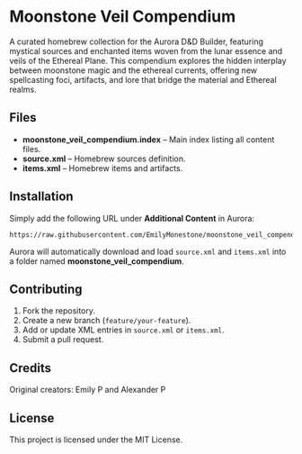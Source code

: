 # Moonstone Veil Compendium

A curated homebrew collection for the Aurora D&D Builder, featuring mystical sources and enchanted items woven from the lunar essence and veils of the Ethereal Plane. This compendium explores the hidden interplay between moonstone magic and the ethereal currents, offering new spellcasting foci, artifacts, and lore that bridge the material and Ethereal realms.


## Files

* **moonstone\_veil\_compendium.index** – Main index listing all content files.
* **source.xml** – Homebrew sources definition.
* **items.xml** – Homebrew items and artifacts.


## Installation

Simply add the following URL under **Additional Content** in Aurora:

```
https://raw.githubusercontent.com/EmilyMonestone/moonstone_veil_compendium/main/moonstone_veil_compendium.index
```

Aurora will automatically download and load `source.xml` and `items.xml` into a folder named **moonstone\_veil\_compendium**.

## Contributing

1. Fork the repository.
2. Create a new branch (`feature/your-feature`).
3. Add or update XML entries in `source.xml` or `items.xml`.
4. Submit a pull request.


## Credits

Original creators: Emily P and Alexander P


## License

This project is licensed under the MIT License.
